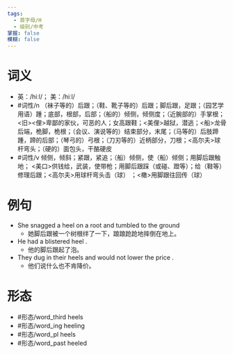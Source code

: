 ```yaml
---
tags:
  - 首字母/H
  - 级别/中考
掌握: false
模糊: false
---
```

# 词义
- 英：/hiːl/； 美：/hiːl/
- #词性/n  （袜子等的）后跟；（鞋、靴子等的）后跟；脚后跟，足跟；（园艺学用语）踵；底部，根部，后部；（船的）倾侧，倾侧度；（近腕部的）手掌根；<旧><俚>卑鄙的家伙，可恶的人；女高跟鞋；<美俚>越狱，潜逃；<船>龙骨后端，桅脚，桅根；（会议、演说等的）结束部分，末尾；（马等的）后肢蹄踵，蹄的后部；（琴弓的）弓根；（刀刃等的）近柄部分，刀根；<高尔夫>球杆弯头；（硬的）面包头，干酪硬皮
- #词性/v  倾侧，倾斜；紧跟，紧追；（船）倾侧，使（船）倾侧；用脚后跟触地； <美口>供钱给，武装，使带枪；用脚后跟踩（或碰、蹬等）；给（鞋等）修理后跟；<高尔夫>用球杆弯头击（球） ；<橄>用脚跟往回传（球）
# 例句
- She snagged a heel on a root and tumbled to the ground
	- 她脚后跟被一个树根绊了一下，踉踉跄跄地摔倒在地上。
- He had a blistered heel .
	- 他的脚后跟起了泡。
- They dug in their heels and would not lower the price .
	- 他们说什么也不肯降价。
# 形态
- #形态/word_third heels
- #形态/word_ing heeling
- #形态/word_pl heels
- #形态/word_past heeled
